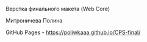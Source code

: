 Верстка финального макета (Web Core)

Митроничева Полина

GitHub Pages - https://poliwkaaa.github.io/CPS-final/
